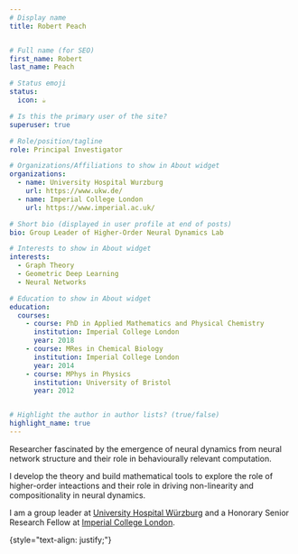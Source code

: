 ```yaml
---
# Display name
title: Robert Peach


# Full name (for SEO)
first_name: Robert
last_name: Peach

# Status emoji
status:
  icon: ☕️

# Is this the primary user of the site?
superuser: true

# Role/position/tagline
role: Principal Investigator

# Organizations/Affiliations to show in About widget
organizations:
  - name: University Hospital Wurzburg
    url: https://www.ukw.de/
  - name: Imperial College London
    url: https://www.imperial.ac.uk/

# Short bio (displayed in user profile at end of posts)
bio: Group Leader of Higher-Order Neural Dynamics Lab

# Interests to show in About widget
interests:
  - Graph Theory
  - Geometric Deep Learning
  - Neural Networks

# Education to show in About widget
education:
  courses:
    - course: PhD in Applied Mathematics and Physical Chemistry
      institution: Imperial College London
      year: 2018
    - course: MRes in Chemical Biology
      institution: Imperial College London
      year: 2014
    - course: MPhys in Physics
      institution: University of Bristol
      year: 2012


# Highlight the author in author lists? (true/false)
highlight_name: true
---
```


Researcher fascinated by the emergence of neural dynamics from neural network structure and their role in behaviourally relevant computation.

I develop the theory and build mathematical tools to explore the role of higher-order inteactions and their role in driving non-linearity and compositionality in neural dynamics.

I am a group leader at [University Hospital ](https://www.ukw.de/startseite/)[Würzburg](https://www.ukw.de/kliniken-zentren/)[](https://www.ukw.de/startseite/) and a Honorary Senior Research Fellow at [Imperial College London](https://www.imperial.ac.uk/).

{style="text-align: justify;"}
